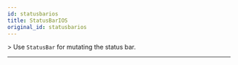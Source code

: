 ```yaml
---
id: statusbarios
title: StatusBarIOS
original_id: statusbarios
---
```


&gt; Use `StatusBar` for mutating the status bar.

---
